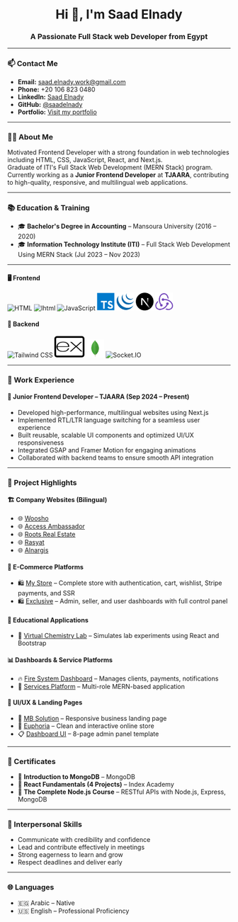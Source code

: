 <h1 align="center">Hi 👋, I'm Saad Elnady</h1>
<h3 align="center">A Passionate Full Stack web Developer from Egypt</h3>

---

### 📫 Contact Me

- **Email:** saad.elnady.work@gmail.com  
- **Phone:** +20 106 823 0480  
- **LinkedIn:** [Saad Elnady](https://www.linkedin.com/in/saad-elnady/)  
- **GitHub:** [@saadelnady](https://github.com/saadelnady)  
- **Portfolio:** [Visit my portfolio](https://portfolio-nu-five-91.vercel.app/)

---

### 👨‍💻 About Me

Motivated Frontend Developer with a strong foundation in web technologies including HTML, CSS, JavaScript, React, and Next.js.  
Graduate of ITI's Full Stack Web Development (MERN Stack) program.  
Currently working as a **Junior Frontend Developer** at **TJAARA**, contributing to high-quality, responsive, and multilingual web applications.

---

### 📚 Education & Training

- 🎓 **Bachelor's Degree in Accounting** – Mansoura University (2016 – 2020)  
- 🎓 **Information Technology Institute (ITI)** – Full Stack Web Development Using MERN Stack (Jul 2023 – Nov 2023)

---

#### 🖥️ Frontend

<p align="left">
  <img src="https://media.giphy.com/media/XAxylRMCdpbEWUAvr8/giphy.gif" alt="HTML" width="40" height="40"/>
  <img src="https://media.giphy.com/media/fsEaZldNC8A1PJ3mwp/giphy.gif" alt="اhtml" width="40" height="40"/>
  <img src="https://media.giphy.com/media/ln7z2eWriiQAllfVcn/giphy.gif" alt="JavaScript" width="40" height="40"/>
  <img src="https://raw.githubusercontent.com/devicons/devicon/master/icons/typescript/typescript-original.svg" alt="TypeScript" width="40" height="40"/>
  <img src="https://raw.githubusercontent.com/devicons/devicon/master/icons/jquery/jquery-original.svg" alt="jQuery" width="40" height="40"/>
<img src="https://raw.githubusercontent.com/devicons/devicon/master/icons/nextjs/nextjs-original.svg" alt="Next.js" width="40" height="40"/>
  <img src="https://raw.githubusercontent.com/devicons/devicon/master/icons/redux/redux-original.svg" alt="Redux" width="40" height="40"/>
 </p>

#### 🧩 Backend

<p align="left">
  <img src="https://media.giphy.com/media/kdFc8fubgS31b8DsVu/giphy.gif" alt="Tailwind CSS" width="40" height="40"/>
  <img src="https://raw.githubusercontent.com/devicons/devicon/master/icons/express/express-original.svg" alt="Express.js" width="60" height="40" style="background-color:#000; padding:4px; border-radius:6px;" />
  <img src="https://raw.githubusercontent.com/devicons/devicon/master/icons/mongodb/mongodb-original.svg" alt="MongoDB" width="40" height="40"/>
  <img src="https://upload.wikimedia.org/wikipedia/commons/9/96/Socket-io.svg" alt="Socket.IO" width="40" height="40"/>
</p>


---

### 💼 Work Experience

#### 🚀 Junior Frontend Developer – TJAARA (Sep 2024 – Present)

- Developed high-performance, multilingual websites using Next.js  
- Implemented RTL/LTR language switching for a seamless user experience  
- Built reusable, scalable UI components and optimized UI/UX responsiveness  
- Integrated GSAP and Framer Motion for engaging animations  
- Collaborated with backend teams to ensure smooth API integration

---

### 🧪 Project Highlights

#### 🏗️ Company Websites (Bilingual)
- 🌐 [Woosho](https://access-ambassador.nourseen.sa/](https://woosho-mg97.vercel.app/))  
- 🌐 [Access Ambassador](https://access-ambassador.nourseen.sa/)  
- 🌐 [Roots Real Estate](https://roots.nourseen.sa/)  
- 🌐 [Rasyat](https://rasyat.com.sa/home)  
- 🌐 [Alnargis](https://bluehole.com.sa/](https://alnarjis.nourseen.sa/))

#### 🛒 E-Commerce Platforms

- 🛍️ [My Store](https://my-store-4k9a.vercel.app/) – Complete store with authentication, cart, wishlist, Stripe payments, and SSR  
- 🛍️ [Exclusive](https://github.com/saadelnady/Exclusive-FRONT) – Admin, seller, and user dashboards with full control panel

#### 🧪 Educational Applications

- 🧪 [Virtual Chemistry Lab](https://chmistery-lab-front.vercel.app/) – Simulates lab experiments using React and Bootstrap

#### 📊 Dashboards & Service Platforms

- 🔥 [Fire System Dashboard](https://fireeaglema.com/login) – Manages clients, payments, notifications  
- 🧰 [Services Platform](https://offers-front.vercel.app/) – Multi-role MERN-based application

#### 🎨 UI/UX & Landing Pages

- 💼 [MB Solution](https://saadelnady.github.io/mb_solution/) – Responsive business landing page  
- 🛒 [Euphoria](https://saadelnady.github.io/Euphoria/) – Clean and interactive online store  
- 📋 [Dashboard UI](https://saadelnady.github.io/Dashboard/index.html) – 8-page admin panel template

---

### 📄 Certificates

- 🏅 **Introduction to MongoDB** – MongoDB  
- 🏅 **React Fundamentals (4 Projects)** – Index Academy  
- 🏅 **The Complete Node.js Course** – RESTful APIs with Node.js, Express, MongoDB

---

### 🤝 Interpersonal Skills

- Communicate with credibility and confidence  
- Lead and contribute effectively in meetings  
- Strong eagerness to learn and grow  
- Respect deadlines and deliver early

---

### 🌐 Languages

- 🇪🇬 Arabic – Native  
- 🇺🇸 English – Professional Proficiency
